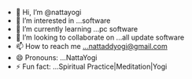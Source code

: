 - 👋 Hi, I’m @nattayogi
- 👀 I’m interested in ...software
- 🌱 I’m currently learning ...pc software
- 💞️ I’m looking to collaborate on ...all update software
- 📫 How to reach me ...nattaddyogi@gmail.com
- 😄 Pronouns: ...NattaYogi
- ⚡ Fun fact: ...Spiritual Practice|Meditation|Yogi

<!---
nattayogi/nattayogi is a ✨ special ✨ repository because its `README.md` (this file) appears on your GitHub profile.
You can click the Preview link to take a look at your changes.
--->
